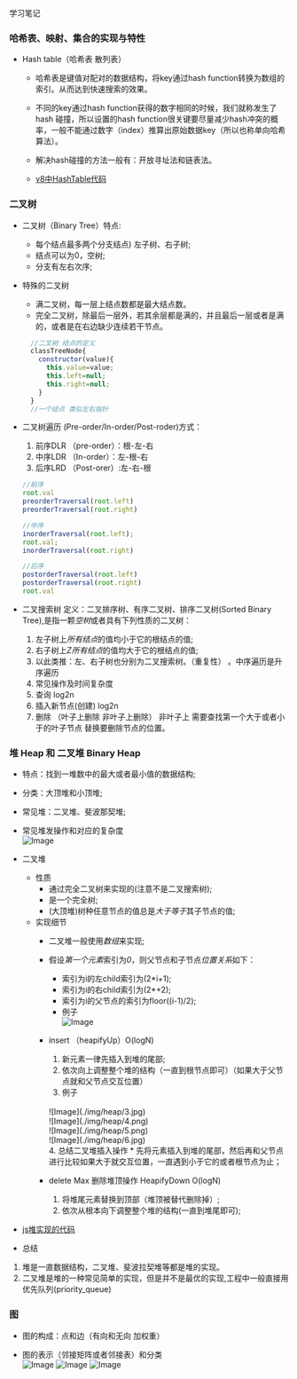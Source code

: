 学习笔记
### 哈希表、映射、集合的实现与特性

* Hash table（哈希表 散列表）
  * 哈希表是键值对配对的数据结构，将key通过hash function转换为数组的索引。从而达到快速搜索的效果。
  * 不同的key通过hash function获得的数字相同的时候，我们就称发生了hash 碰撞，所以设置的hash function很关键要尽量减少hash冲突的概率，一般不能通过数字（index）推算出原始数据key（所以也称单向哈希算法）。

  * 解决hash碰撞的方法一般有：开放寻址法和链表法。
  * [v8中HashTable代码](https://github.com/v8/v8/commit/0e8e0030775518b69eb8522823ea3754e6bddc69#diff-2b73f7df77a2d3cc8eb1a03e93b2d5d8)


### 二叉树

* 二叉树（Binary Tree）特点:
  * 每个结点最多两个分支结点) 左子树、右子树;
  * 结点可以为0，空树;
  * 分支有左右次序;
* 特殊的二叉树
  * 满二叉树，每一层上结点数都是最大结点数。
  * 完全二叉树，除最后一层外，若其余层都是满的，并且最后一层或者是满的，或者是在右边缺少连续若干节点。

  ```js
    //二叉树 结点的定义
    classTreeNode{
      constructor(value){
        this.value=value;
        this.left=null;
        this.right=null;
      }  
    }
    //一个结点 类似左右指针
  ```

* 二叉树遍历 (Pre-order/In-order/Post-roder)方式：

  1. 前序DLR （pre-order）：根-左-右
  2. 中序LDR （In-order）：左-根-右
  3. 后序LRD （Post-orer）:左-右-根

  ```js
  //前序
  root.val
  preorderTraversal(root.left)
  preorderTraversal(root.right)

  //中序
  inorderTraversal(root.left);
  root.val;
  inorderTraversal(root.right)

  //后序
  postorderTraversal(root.left) 
  postorderTraversal(root.right) 
  root.val  
  
  ```



* 二叉搜索树
  定义：二叉排序树、有序二叉树、排序二叉树(Sorted Binary Tree),是指一颗*空树*或者具有下列性质的二叉树：
  1. 左子树上*所有结点*的值均小于它的根结点的值;
  2. 右子树上*Z所有结点*的值均大于它的根结点的值;
  3. 以此类推：左、右子树也分别为二叉搜索树。（重复性） 。中序遍历是升序遍历
  4. 常见操作及时间复杂度
    1. 查询 log2n
    2. 插入新节点(创建) log2n
    3. 删除 （叶子上删除 非叶子上删除） 非叶子上 需要查找第一个大于或者小于的叶子节点 替换要删除节点的位置。
  

### 堆 Heap 和 二叉堆 Binary Heap

* 特点：找到一堆数中的最大或者最小值的数据结构;
* 分类：大顶堆和小顶堆;
* 常见堆：二叉堆、斐波那契堆;
* 常见堆发操作和对应的复杂度<br/>
  ![Image](./img/heap/1.png)

* 二叉堆
  * 性质
    * 通过完全二叉树来实现的(注意不是二叉搜索树);
    * 是一个完全树;
    * (大顶堆)树种任意节点的值总是*大于等于*其子节点的值;
  * 实现细节
    * 二叉堆一般使用*数组*来实现;
    * 假设*第一个元素*索引为*0*，则父节点和子节点*位置关系*如下：
      * 索引为i的左child索引为(2*i+1);
      * 索引为i的右child索引为(2*+2);
      * 索引为i的父节点的索引为floor((i-1)/2);
      * 例子
        <br/>
        ![Image](./img/heap/2.png)

    * insert （heapifyUp）O(logN)
      1. 新元素一律先插入到堆的尾部;
      2. 依次向上调整整个堆的结构（一直到根节点即可）（如果大于父节点就和父节点交互位置）
      3. 例子
        <br/>
       ![Image](./img/heap/3.jpg)<br/>
       ![Image](./img/heap/4.png)<br/>
       ![Image](./img/heap/5.png)<br/>
       ![Image](./img/heap/6.jpg)<br/>
       4. 总结二叉堆插入操作
         * 先将元素插入到堆的尾部，然后再和父节点进行比较如果大于就交互位置，一直遇到小于它的或者根节点为止；
    * delete Max 删除堆顶操作 HeapifyDown O(logN)
      1. 将堆尾元素替换到顶部（堆顶被替代删除掉）;
      2. 依次从根本向下调整整个堆的结构(一直到堆尾即可);

* [js堆实现的代码](./heap.js)

* 总结
 1. 堆是一直数据结构，二叉堆、斐波拉契堆等都是堆的实现。
 2. 二叉堆是堆的一种常见简单的实现，但是并不是最优的实现,工程中一般直接用优先队列(priority_queue)
 
  
### 图  

* 图的构成：点和边（有向和无向 加权重）

* 图的表示（邻接矩阵或者邻接表）和分类<br/>
  ![Image](./img/graph/1.jpg)
  ![Image](./img/graph/2.jpg)
  ![Image](./img/graph/3.jpg)